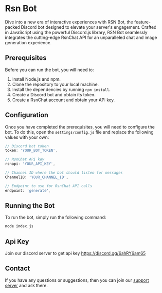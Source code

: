  # Rsn Bot

 Dive into a new era of interactive experiences with RSN Bot, the feature-packed Discord bot designed to elevate your server's engagement. Crafted in JavaScript using the powerful Discord.js library, RSN Bot seamlessly integrates the cutting-edge RsnChat API for an unparalleled chat and image generation experience.

 ## Prerequisites

Before you can run the bot, you will need to:

1. Install Node.js and npm.
2. Clone the repository to your local machine.
3. Install the dependencies by running `npm install`.
4. Create a Discord bot and obtain its token.
5. Create a RsnChat account and obtain your API key.

## Configuration

Once you have completed the prerequisites, you will need to configure the bot. To do this, open the `settings/config.js` file and replace the following values with your own:

```javascript
// Discord bot token
token: 'YOUR_BOT_TOKEN',

// RsnChat API key
rsnapi: 'YOUR_API_KEY',

// Channel ID where the bot should listen for messages
ChannelID: 'YOUR_CHANNEL_ID',

// Endpoint to use for RsnChat API calls
endpoint: 'generate',
```

## Running the Bot

To run the bot, simply run the following command:

```bash
node index.js
```

## Api Key

Join our discord server to get api key https://discord.gg/6ahRY6am65

## Contact

If you have any questions or suggestions, then you can join our [support server](https://discord.gg/6ahRY6am65) and ask there.
